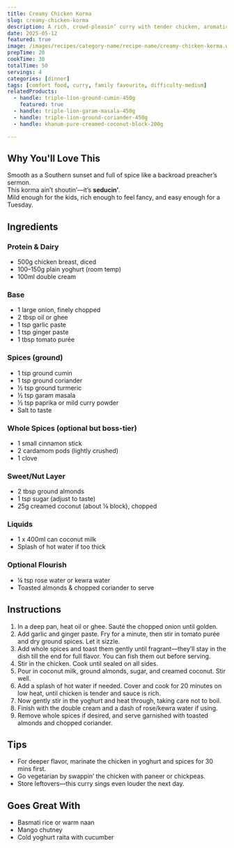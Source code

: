 ```yaml
---
title: Creamy Chicken Korma
slug: creamy-chicken-korma
description: A rich, crowd-pleasin’ curry with tender chicken, aromatic spices, and a luxuriously creamy coconut-almond sauce—fit for weeknight comfort or weekend showstoppin’.
date: 2025-05-12
featured: true
image: /images/recipes/category-name/recipe-name/creamy-chicken-korma.webp
prepTime: 20
cookTime: 30
totalTime: 50
servings: 4
categories: [dinner]
tags: [comfort food, curry, family favourite, difficulty-medium]
relatedProducts:
  - handle: triple-lion-ground-cumin-450g
    featured: true
  - handle: triple-lion-garam-masala-450g
  - handle: triple-lion-ground-coriander-450g
  - handle: khanum-pure-creamed-coconut-block-200g

---
```


## Why You'll Love This

Smooth as a Southern sunset and full of spice like a backroad preacher’s sermon.  
This korma ain’t shoutin’—it’s **seducin’**.  
Mild enough for the kids, rich enough to feel fancy, and easy enough for a Tuesday.

## Ingredients

### Protein & Dairy
- 500g chicken breast, diced  
- 100–150g plain yoghurt (room temp)  
- 100ml double cream  

### Base
- 1 large onion, finely chopped  
- 2 tbsp oil or ghee  
- 1 tsp garlic paste  
- 1 tsp ginger paste  
- 1 tbsp tomato purée  

### Spices (ground)
- 1 tsp ground cumin  
- 1 tsp ground coriander  
- ½ tsp ground turmeric  
- ½ tsp garam masala  
- ½ tsp paprika or mild curry powder  
- Salt to taste  

### Whole Spices (optional but boss-tier)
- 1 small cinnamon stick  
- 2 cardamom pods (lightly crushed)  
- 1 clove  

### Sweet/Nut Layer
- 2 tbsp ground almonds  
- 1 tsp sugar (adjust to taste)  
- 25g creamed coconut (about ⅛ block), chopped  

### Liquids
- 1 x 400ml can coconut milk  
- Splash of hot water if too thick  

### Optional Flourish
- ¼ tsp rose water or kewra water  
- Toasted almonds & chopped coriander to serve  

## Instructions

1. In a deep pan, heat oil or ghee. Sauté the chopped onion until golden.
2. Add garlic and ginger paste. Fry for a minute, then stir in tomato purée and dry ground spices. Let it sizzle.
3. Add whole spices and toast them gently until fragrant—they’ll stay in the dish till the end for full flavor. You can fish them out before serving.
4. Stir in the chicken. Cook until sealed on all sides.
5. Pour in coconut milk, ground almonds, sugar, and creamed coconut. Stir well.
6. Add a splash of hot water if needed. Cover and cook for 20 minutes on low heat, until chicken is tender and sauce is rich.
7. Now gently stir in the yoghurt and heat through, taking care not to boil.
8. Finish with the double cream and a dash of rose/kewra water if using.
9. Remove whole spices if desired, and serve garnished with toasted almonds and chopped coriander.

## Tips

- For deeper flavor, marinate the chicken in yoghurt and spices for 30 mins first.
- Go vegetarian by swappin’ the chicken with paneer or chickpeas.
- Store leftovers—this curry sings even louder the next day.

## Goes Great With

- Basmati rice or warm naan  
- Mango chutney  
- Cold yoghurt raita with cucumber  